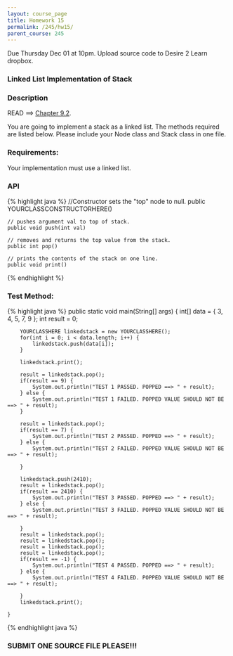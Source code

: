 ```yaml
---
layout: course_page
title: Homework 15
permalink: /245/hw15/
parent_course: 245
---
```


Due Thursday Dec 01 at 10pm. Upload source code to Desire 2 Learn dropbox.

### Linked List Implementation of Stack

### Description

READ ==> [Chapter 9.2](http://math.hws.edu/javanotes/c9/s2.html).

You are going to implement a stack as a linked list. The methods required are listed below. Please include your Node class and Stack class in one file.

### Requirements:
Your implementation must use a linked list.

### API

{% highlight java %}
	//Constructor sets the "top" node to null.
	public YOURCLASSCONSTRUCTORHERE()

	// pushes argument val to top of stack.
	public void push(int val) 

	// removes and returns the top value from the stack.
	public int pop() 

	// prints the contents of the stack on one line.
	public void print() 

{% endhighlight %}
### Test Method:

{% highlight java %}
	public static void main(String[] args) {
		int[] data = { 3, 4, 5, 7, 9 };
		int result = 0;

		YOURCLASSHERE linkedstack = new YOURCLASSHERE();
		for(int i = 0; i < data.length; i++) {
			linkedstack.push(data[i]);
		}

		linkedstack.print();

		result = linkedstack.pop();
 		if(result == 9) {
 			System.out.println("TEST 1 PASSED. POPPED ==> " + result);
 		} else {
 			System.out.println("TEST 1 FAILED. POPPED VALUE SHOULD NOT BE ==> " + result);
 		}

		result = linkedstack.pop();
 		if(result == 7) {
 			System.out.println("TEST 2 PASSED. POPPED ==> " + result);
 		} else {
 			System.out.println("TEST 2 FAILED. POPPED VALUE SHOULD NOT BE ==> " + result);
 			
 		}

 		linkedstack.push(2410);
		result = linkedstack.pop();
 		if(result == 2410) {
 			System.out.println("TEST 3 PASSED. POPPED ==> " + result);
 		} else {
 			System.out.println("TEST 3 FAILED. POPPED VALUE SHOULD NOT BE ==> " + result);
 			
 		}
 		result = linkedstack.pop();
 		result = linkedstack.pop();
 		result = linkedstack.pop();
 		result = linkedstack.pop();
		if(result == -1) {
			System.out.println("TEST 4 PASSED. POPPED ==> " + result);
 		} else {
 			System.out.println("TEST 4 FAILED. POPPED VALUE SHOULD NOT BE ==> " + result);
 			
 		}
 		linkedstack.print();

	}

{% endhighlight java %}




### **SUBMIT ONE SOURCE FILE PLEASE!!!** 










